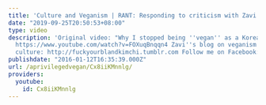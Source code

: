```yaml
---
title: 'Culture and Veganism | RANT: Responding to criticism with Zavi'
date: "2019-09-25T20:50:53+08:00"
type: video
description: 'Original video: "Why I stopped being ''vegan'' as a Korean American":
  https://www.youtube.com/watch?v=FOXuqBnqqn4 Zavi''s blog on veganism and Korean
  culture: http://fuckyourblandkimchi.tumblr.com Follow me on Facebook: https://www.facebook.com/aprivilegedvegan/'
publishdate: "2016-01-12T16:35:39.000Z"
url: /aprivilegedvegan/Cx8iiKMnnlg/
providers:
  youtube:
    id: Cx8iiKMnnlg
---
```

